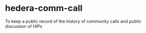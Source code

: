 # hedera-comm-call
To keep a public record of the history of community calls and public discussion of HIPs

